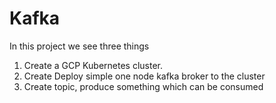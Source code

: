 # Kafka

In this project we see three things

1. Create a GCP Kubernetes cluster.
2. Create Deploy simple one node kafka broker to the cluster
3. Create topic, produce something which can be consumed
